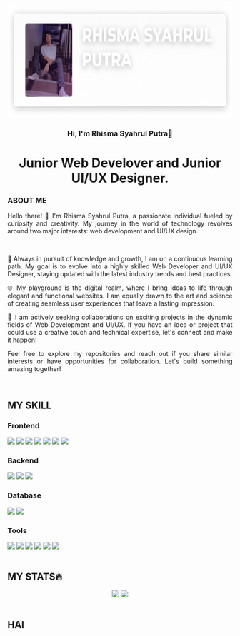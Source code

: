 <img src="https://github.com/RhismaSyahrulPutra/RhismaSyahrulPutra/blob/main/images/trans.png?raw=true" width="100%" height="250"/>

<h3 align="center">Hi, I'm Rhisma Syahrul Putra👋</h3>
<h1 align="center">Junior Web Develover and Junior UI/UX Designer.</h1>

### ABOUT ME
<p align="justify">Hello there! 👋 I'm Rhisma Syahrul Putra, a passionate individual fueled by curiosity and creativity. My journey in the world of technology revolves around two major interests: web development and UI/UX design.</p>
<br/>

<p align="justify">🚀 Always in pursuit of knowledge and growth, I am on a continuous learning path. My goal is to evolve into a highly skilled Web Developer and UI/UX Designer, staying updated with the latest industry trends and best practices.</p>

<p align="justify">🌐 My playground is the digital realm, where I bring ideas to life through elegant and functional websites. I am equally drawn to the art and science of creating seamless user experiences that leave a lasting impression.</p>

<p align="justify">🤝 I am actively seeking collaborations on exciting projects in the dynamic fields of Web Development and UI/UX. If you have an idea or project that could use a creative touch and technical expertise, let's connect and make it happen!</p>

<p align="justify">Feel free to explore my repositories and reach out if you share similar interests or have opportunities for collaboration. Let's build something amazing together!</p>
<br/>

<h2>MY SKILL</h2>
<div display="flex" align="justify">

  <!-- Frontend Section -->
  <div>
    <h3>Frontend</h3>
    <img src="https://img.shields.io/badge/html5-%23E34F26.svg?style=for-the-badge&logo=html5&logoColor=white">
    <img src="https://img.shields.io/badge/css3-%231572B6.svg?style=for-the-badge&logo=css3&logoColor=white">
    <img src="https://img.shields.io/badge/javascript-%23323330.svg?style=for-the-badge&logo=javascript&logoColor=%23F7DF1E">
    <img src="https://img.shields.io/badge/react-%2320232a.svg?style=for-the-badge&logo=react&logoColor=%2361DAFB">
    <img src="https://img.shields.io/badge/bootstrap-%238511FA.svg?style=for-the-badge&logo=bootstrap&logoColor=white">
    <img src="https://img.shields.io/badge/SASS-hotpink.svg?style=for-the-badge&logo=SASS&logoColor=white">
    <img src="https://img.shields.io/badge/vite-%23646CFF.svg?style=for-the-badge&logo=vite&logoColor=white">
  </div>

  <!-- Backend Section -->
  <div>
    <h3>Backend</h3>
    <img src="https://img.shields.io/badge/node.js-6DA55F?style=for-the-badge&logo=node.js&logoColor=white">
    <img src="https://img.shields.io/badge/express.js-%23404d59.svg?style=for-the-badge&logo=express&logoColor=%2361DAFB">
    <img src="https://img.shields.io/badge/go-%2300ADD8.svg?style=for-the-badge&logo=go&logoColor=white">
  </div>

  <!-- Database Section -->
  <div>
    <h3>Database</h3>
    <img src="https://img.shields.io/badge/mysql-%2300f.svg?style=for-the-badge&logo=mysql&logoColor=white">
    <img src="https://img.shields.io/badge/MongoDB-%234ea94b.svg?style=for-the-badge&logo=mongodb&logoColor=white">
  </div>

  <!-- Tools Section -->
  <div>
    <h3>Tools</h3>
    <img src="https://img.shields.io/badge/Visual%20Studio%20Code-0078d7.svg?style=for-the-badge&logo=visual-studio-code&logoColor=white">
    <img src="https://img.shields.io/badge/figma-%23F24E1E.svg?style=for-the-badge&logo=figma&logoColor=white">
    <img src="https://img.shields.io/badge/blender-%23F5792A.svg?style=for-the-badge&logo=blender&logoColor=white">
    <img src="https://img.shields.io/badge/Inkscape-e0e0e0?style=for-the-badge&logo=inkscape&logoColor=080A13">
    <img src="https://img.shields.io/badge/github-%23121011.svg?style=for-the-badge&logo=github&logoColor=white">
    <img src="https://img.shields.io/badge/git-%23F05033.svg?style=for-the-badge&logo=git&logoColor=white">
  </div>

</div>

<br/>
<h2>MY STATS🔥</h2>
<div align="center">
  <a href="https://github.com/RhismaSyahrulPutra"><img width="45%" src="https://github-readme-stats.vercel.app/api?username=RhismaSyahrulPutra&theme=radical&title_color=ff3068?"></a>
  <a href="https://github.com/RhismaSyahrulPutra"><img width="49.4%" src="http://github-readme-streak-stats.herokuapp.com/?user=RhismaSyahrulPutra&theme=radical&date_format=M%20j%5B%2C%20Y%5D&ring=ff3068&fire=ff3068&sideNums=ff3068"></a>
</div>

<br/>
<div width="100%" align="left">
<h2>HAI</h2>
  
</div>
<!---
RhismaSyahrulPutra/RhismaSyahrulPutra is a ✨ special ✨ repository because its `README.md` (this file) appears on your GitHub profile.
You can click the Preview link to take a look at your changes.
--->
